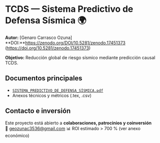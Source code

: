 # TCDS — Sistema Predictivo de Defensa Sísmica 🌍

**Autor:** [Genaro Carrasco Ozuna] 
**DOI:**https://zenodo.org/DOI/10.5281/zenodo.17451373
(https://doi.org/10.5281/zenodo.17451373)
 
**Objetivo:** Reducción global de riesgo sísmico mediante predicción causal TCDS.  

## Documentos principales
- [`SISTEMA_PREDICTIVO_DE_DEFENSA_SÍSMICA.pdf`](SISTEMA_PREDICTIVO_DE_DEFENSA_SÍSMICA.pdf)
- Anexos técnicos y métricos (.tex, .csv)

## Contacto e inversión
Este proyecto está abierto a **colaboraciones, patrocinios y coinversión**  
📩 geozunac3536@gmail.com 
📊 ROI estimado > 700 % (ver anexo económico)

